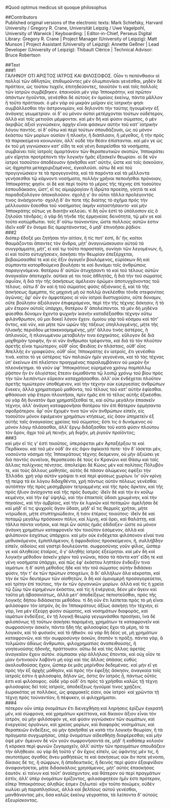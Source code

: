 #Quod optimus medicus sit quoque philosophus  

##Contributors  
Published original versions of the electronic texts: Mark Schiefsky, Harvard University / Gregory R. Crane, Universität Leipzig / Uwe Vagelpohl, University of Warwick | Keyboarding:  | Editor-in-Chief, Perseus Digital Library: Gregory R. Crane | Project Manager (University of Leipzig): Matt Munson | Project Assistant (University of Leipzig): Annette Geßner | Lead Developer (University of Leipzig): Thibault Clérice | Technical Advisor: Bruce Robertson  

##Text  
###1  
ΓΑΛΗΝΟΥ ΟΤΙ ΑΡΙΣΤΟΣ ΙΑΤΡΟΣ ΚΑΙ ΦΙΛΟΣΟΦΟΣ. Οἷόν τι πεπόνθασιν οἱ πολλοὶ τῶν ἀθλητῶν, ἐπιθυμοῦντες μὲν ὀλυμπιονῖκαι γενέσθαι, μηδὲν δὲ πράττειν, ὡς τούτου τυχεῖν, ἐπιτηδεύοντες, τοιοῦτόν τι καὶ τοῖς πολλοῖς τῶν ἰατρῶν συμβέβηκεν. ἐπαινοῦσι μὲν γὰρ Ἱπποκράτην, καὶ πρῶτον ἁπάντων ἡγοῦνται, γενέσθαι δὲ αὐτοὺς ἐν ὁμοίοις ἐκείνῳ, πάντα μᾶλλον ἢ τοῦτο πράττουσι. ὁ μὲν γὰρ οὐ μικρὰν μοῖραν εἰς ἰατρικήν φησι συμβάλλεσθαι τὴν ἀστρονομίαν, καὶ δηλονότι τὴν ταύτης ἡγουμένην ἐξ ἀνάγκης γεωμετρίαν. οἱ δ’ οὐ μόνον αὐτοὶ μετέρχονται τούτων οὐδέτερον, ἀλλὰ καὶ τοῖς μετιοῦσι μέμφονται. καὶ μὲν δὴ καὶ φύσιν σώματος, ὁ μὲν ἀκριβῶς ἀξιοῖ γιγνώσκειν, ἀρχὴν εἶναι φάσκων αὐτὴν τοῦ κατ’ ἰατρικὴν λόγου παντός. οἱ δ’ οὕτω καὶ περὶ τούτων σπουδάζουσι, ὡς οὐ μόνον ἑκάστου τῶν μορίων οὐσίαν ἢ πλοκὴν, ἢ διάπλασιν, ἢ μέγεθος, ἢ τὴν πρὸς τὰ παρακείμενα κοινωνίαν, ἀλλ’ οὐδὲ τὴν θέσιν ἐπίστανται. καὶ μέν γε ὡς ἐκ τοῦ μὴ γιγνώσκειν κατ’ εἴδη τε καὶ γένη διαιρεῖσθαι τὰ νοσήματα, συμβαίνει τοῖς ἰατροῖς ἁμαρτάνειν τῶν θεραπευτικῶν σκοπῶν, Ἱπποκράτει μὲν εἴρηται προτρέποντι τὴν λογικὴν ἡμᾶς ἐξασκεῖν θεωρίαν. οἱ δὲ νῦν ἰατροὶ τοσοῦτον ἀποδέουσιν ἠσκῆσθαι κατ’ αὐτὴν, ὥστε καὶ τοῖς ἀσκοῦσιν, ὡς ἄχρηστα μεταχειριζομένοις, ἐγκαλοῦσι. οὕτω δὲ καὶ τοῦ προγιγνώσκειν τε τὰ προγεγονότα, καὶ τὰ παρόντα καὶ τὰ μέλλοντα γενήσεσθαι τῷ κάμνοντι νοσήματα, πολλὴν χρῆναι πεποιῆσθαι πρόνοιαν, Ἱπποκράτης φησίν. οἱ δὲ καὶ περὶ τοῦτο τὸ μέρος τῆς τέχνης ἐπὶ τοσοῦτον ἐσπουδάκασιν, ὥστ’, εἴ τις αἱμοῤῥαγίαν ἢ ἱδρῶτα προείπῃ, γόητά τε καὶ παραδοξολόγον ἀποκαλοῦσιν. σχολῇ γ’ ἂν οὗτοι τἄλλα προλέγοντός τινος ἀνάσχοιντο· σχολῇ δ’ ἄν ποτε τῆς διαίτης τὸ σχῆμα πρὸς τὴν μέλλουσαν ἔσεσθαι τοῦ νοσήματος ἀκμὴν καταστήσαιντο· καὶ μὴν Ἱπποκράτης οὕτως γε διαιτᾷν κελεύει. τί δὴ οὖν ἐστὶ τὸ ὑπόλοιπον εἰς ὃ ζηλοῦσι τἀνδρός; ὁ γὰρ δὴ τήνδε τῆς ἑρμηνείας δεινότητα, τῷ μέν γε καὶ τοῦτο κατώρθωται. τοῖς δ’ οὕτω τοὐναντίον, ὥστε πολλοὺς αὐτῶν ἐστιν ἰδεῖν καθ’ ἓν ὄνομα δὶς ἁμαρτάνοντας, ὃ μηδ’ ἐπινοῆσαι ῥᾴδιον.  
###2  
διόπερ ἔδοξέ μοι ζητῆσαι τὴν αἰτίαν, ἥ τίς ποτ’ ἐστὶ, δι’ ἣν, καίτοι θαυμάζονται ἅπαντες τὸν ἄνδρα, μήτ’ ἀναγινώσκουσιν αὐτοῦ τὰ συγγράμματα, μήτ’, εἰ καί τῳ τοῦτο παρασταίη, συνίησι τῶν λεγομένων, ἢ, εἰ καὶ τοῦτο εὐτυχήσειεν, ἀσκήσει τὴν θεωρίαν ἐπεξέρχεται, βεβαιώσασθαί τε καὶ εἰς ἕξιν ἀγαγεῖν βουλόμενος, εὑρίσκων δὴ καὶ σύμπαντα κατορθούμενα βουλήσει τε καὶ δυνάμει τοῖς ἀνθρώποις παραγιγνόμενα. θατέρου δ’ αὐτῶν ἀτυχήσαντι τὸ καὶ τοῦ τέλους αὐτῶν ἀναγκαῖον ἀποτυχεῖν. αὐτίκα γέ τοι τοὺς ἀθλητὰς, ἢ διὰ τὴν τοῦ σώματος ἀφυΐαν, ἢ διὰ τὴν τῆς ἀσκήσεως ἀμέλειαν ὁρῶμεν ἀποτυγχάνοντας τοῦ τέλους. οὕτω δ’ ἂν καὶ ἡ τοῦ σώματος φύσις ἀξιόνικος ᾖ, καὶ τὰ τῆς ἀσκήσεως ἄμεμπτα, τίς μηχανὴ μὴ οὐ πολλῷ ἀνελέσθαι τόνδε στεφανίτας ἀγῶνας; ἆρ’ οὖν ἐν ἀμφοτέροις οἱ νῦν ἰατροὶ δυστυχοῦσιν, οὔτε δύναμιν, οὔτε βούλησιν ἀξιόλογον ἐπιφερόμενοι, περὶ τὴν τῆς τέχνης ἄσκησιν, ἢ τὸ μὲν ἕτερον αὐτοῖς ὑπάρχει, θατέρου δ’ ἀπολείπονται. τὸ μὲν δὴ μηδένα φύεσθαι δύναμιν ἔχοντα ψυχικὴν ἱκανὴν καταδέξασθαι τέχνην οὕτω φιλάνθρωπον, οὔ μοι δοκεῖ λόγον ἔχειν. ὁμοίου γὰρ τοῦ κόσμου καὶ τότ’ ὄντος, καὶ νῦν, καὶ μήτε τῶν ὡρῶν τῆς τάξεως ὑπηλλαγμένης, μήτε τῆς ἡλιακῆς περιόδου μετακεκοσμημένης, μήτ’ ἄλλου τινὸς ἀστέρος, ἢ ἀπλανοῦς, ἢ πλανωμένου μεταβολήν τινα ἐσχηκότος. εὔλογον δὲ διὰ μοχθηρὰν τροφήν, ἣν οἱ νῦν ἄνθρωποι τρέφονται, καὶ διὰ τὸ τὸν πλοῦτον ἀρετῆς εἶναι τιμιώτερον, οὔθ’ οἶος Φειδίας ἐν πλάσταις, οὔθ’ οἶος Ἀπελλῆς ἐν γραφεῦσιν, οὔθ’ οἶος Ἱπποκράτης ἐν ἰατροῖς, ἔτι γενέσθαι τινά. καίτοι τό γε ὑστέροις τῶν παλαιῶν ἡμῖν γεγονέναι, καὶ τὸ τὰς τέχνας ὑπ’ ἐκείνων ἐπὶ πλεῖστον προηγμένας παραλαμβάνειν οὐ μικρὸν ἦν πλεονέκτημα. τὰ γοῦν ὑφ’ Ἱπποκράτους εὑρημένα χρόνῳ παμπόλλῳ ῥᾷστον ἦν ἐν ὀλιγίστοις ἔτεσιν ἐκμαθόντα τῷ λοιπῷ χρόνῳ τοῦ βίου πρὸς τὴν τῶν λειπόντων εὕρεσιν καταχρήσασθαι. ἀλλ’ οὐκ ἐνδέχεται πλοῦτον ἀρετῆς τιμιώτερον ὑποθέμενον, καὶ τὴν τέχνην οὐκ εὐεργεσίας ἀνθρώπων ἕνεκεν, ἀλλὰ χρηματισμοῦ μαθόντα, τοῦ τέλους τοῦ κατ’ αὐτὴν ἐφίεσθαι. φθάσουσι γὰρ ἕτεροι πλουτῆσαι, πρὶν ἡμᾶς ἐπὶ τὸ τέλος αὐτῆς ἐξικέσθαι. οὐ γὰρ δὴ δυνατὸν ἅμα χρηματίζεσθαί τε, καὶ οὕτω μεγάλην ἐπασκεῖν τέχνην, ἀλλ’ ἀνάγκη καταφρονῆσαι θατέρου τὸν ἐπὶ θάτερον ὁρμήσαντα σφοδρότερον. ἆρ’ οὖν ἔχομέν τινα τῶν νῦν ἀνθρώπων εἰπεῖν, εἰς τοσοῦτον μόνον ἐφιέμενον χρημάτων κτήσεως, εἰς ὅσον ὑπηρετεῖν ἐξ αὐτῆς ταῖς ἀναγκαίαις χρείαις τοῦ σώματος; ἔστι τις ὁ δυνάμενος οὐ μόνον λόγῳ πλάσασθαι, ἀλλ’ ἔργῳ διδάξασθαι τοῦ κατὰ φύσιν πλούτου τὸν ὅρον, ἄχρι τοῦ μὴ πεινῇν, μὴ διψῇν, μὴ ῥιγοῦν προϊόντος;  
###3  
καὶ μὴν εἴ τίς γ’ ἐστὶ τοιοῦτος, ὑπερόψεται μὲν Ἀρταξέρξου τε καὶ Περδίκκου. καὶ τοῦ μὲν οὐδ’ ἄν εἰς ὄψιν ἀφίκοιτό ποτε· τὸν δ’ ἰάσεται μὲν, νοσοῦντα νόσημα τῆς Ἱπποκράτους τέχνης δεόμενον, οὐ μὴν ἀξιώσει γε διὰ παντὸς συνεῖναι, θεραπεύσει δὲ τοὺς ἐν Κρανῶνι καὶ Θάσῳ καὶ ταῖς ἄλλαις πολίχναις πένητας. ἀπολείψει δὲ Κώοις μὲν καὶ πολίταις Πόλυβόν τε, καὶ τοὺς ἄλλους μαθητὰς, αὐτὸς δὲ πᾶσαν ἀλώμενος ἐφέξει τὴν Ἑλλάδα. χρὴ γὰρ αὐτὸν γράψαι τι καὶ περὶ φύσεως χωρίων. ἵν’ οὖν κρίνῃ τῇ πείρᾳ τὰ ἐκ λόγου διδαχθέντα, χρὴ πάντως αὐτὸν πόλεως γενέσθαι αὐτόπτην τῆς πρὸς μεσημβρίαν τετραμμένης καὶ τῆς πρὸς ἄρκτον, καὶ τῆς πρὸς ἥλιον ἀνίσχοντα καὶ τῆς πρὸς δυσμάς· ἰδεῖν δὲ καὶ τὴν ἐν κοίλῳ κειμένην, καὶ τὴν ἐφ’ ὑψηλῷ, καὶ τὴν ἐπακτοῖς ὕδασι χρωμένην, καὶ τὴν πηγαίοις, καὶ τὴν ὀμβρίοις, καὶ τὴν ἐκ λιμνῶν καὶ ποταμῶν· ἀμελῆσαι δὲ καὶ μήδ’ εἴ τις ψυχροῖς ἄγαν ὕδασι, μήδ’ εἴ τις θερμοῖς χρῆται, μήτε νιτρώδεσι, μήτε στυπτηριώδεσιν, ἤ τισιν ἑτέροις τοιούτοις· ἰδεῖν δὲ καὶ ποταμῷ μεγάλῳ πρόσοικον πόλιν, καὶ λίμνῃ, καὶ ὄρει, καὶ θαλάττῃ, καὶ τἄλλα πάντα νοῆσαι, καὶ περὶ ὧν αὐτὸς ἡμᾶς ἐδίδαξεν· ὥστε οὐ μόνον ἀνάγκη χρημάτων καταφρονεῖν τὸν τοιοῦτον ἐσόμενον, ἀλλὰ καὶ φιλόπονον ἐσχάτως ὑπάρχειν. καὶ μὴν οὐκ ἐνδέχεται φιλόπονον εἶναί τινα μεθυσκόμενον, ἐμπιπλάμενον, ἢ ἀφροδισίοις προσκείμενον, ἢ, συλλήβδην εἰπεῖν, αἰδοίοις καὶ γαστρὶ δουλεύοντα. σωφροσύνης γοῦν φίλος, ὥσπερ γε καὶ ἀληθείας ἑταῖρος, ὅ γ’ ἀληθὴς ἰατρὸς ἐξεύρηται. καὶ μὲν δὴ καὶ λογικὴν μέθοδον ἀσκεῖν χάριν τοῦ γνῶναι, πόσα τὰ πάντα κατ’ εἴδη τε καὶ γένη νοσήματα ὑπάρχει, καὶ πῶς ἐφ’ ἑκάστου ληπτέον ἔνδειξίν τινα ἰαμάτων. ἡ δ’ αὐτὴ μέθοδος ἥδε καὶ τὴν τοῦ σώματος αὐτὴν διδάσκει φύσιν, τήν τ’ ἐκ τῶν πρώτων στοιχείων, ἃ δι’ ἀλλήλων ὅλα κέκραται, καὶ τὴν ἐκ τῶν δευτέρων τῶν αἰσθητῶν, ἃ δὴ καὶ ὁμοιομερῆ προσαγορεύεται, καὶ τρίτην ἐπὶ ταύταις, τὴν ἐκ τῶν ὀργανικῶν μορίων. ἀλλὰ καὶ τίς ἡ χρεία τῷ ζώῳ τῶν εἰρημένων ἑκάστου, καὶ τίς ἡ ἐνέργεια, δέον μὲν ἄγειν καὶ ταῦτα μὴ ἀβασανίστως, ἀλλὰ μετ’ ἀποδείξεως πεπιστεῦσθαι, πρὸς τῆς λογικῆς δήπου διδάσκεται μεθόδου. τί δὴ οὖν ἔτι λείπεται πρὸς τὸ μὴ εἶναι φιλόσοφον τὸν ἰατρὸν, ὃς ἂν Ἱπποκράτους ἀξίως ἀσκήσῃ τὴν τέχνην, εἰ γὰρ, ἵνα μὲν ἐξεύρῃ φύσιν σώματος, καὶ νοσημάτων διαφορὰς, καὶ ἰαμάτων ἐνδείξεις, ἐν τῇ λογικῇ θεωρίᾳ γεγυμνάσθαι προσήκει, ἵνα δὲ φιλοπόνως τῇ τούτων ἀσκήσει παραμένῃ, χρημάτων τε καταφρονεῖν καὶ σωφροσύνην ἀσκεῖν, πάντα ἤδη τῆς φιλοσοφίας ἔχοι τὰ μέρη, τό τε λογικὸν, καὶ τὸ φυσικὸν, καὶ τὸ ἠθικόν. οὐ γὰρ δὴ δέος γε, μὴ χρημάτων καταφρονῶν, καὶ τὴν σωφροσύνην ἀσκῶν, ἄτοπόν τι πράξῃ. πάντα γὰρ, ἃ τολμῶσιν ἀδίκως ἄνθρωποι, φιλοχρηματίας ἀναπειθούσης, ἢ γοητευούσης ἡδονῆς, πράττουσιν. οὕτω δὲ καὶ τὰς ἄλλας ἀρετὰς ἀναγκαῖον ἔχειν αὐτόν. σύμπασαι γὰρ ἀλλήλαις ἕπονται, καὶ οὐχ οἶόν τε μίαν ἡντιναοῦν λαβόντι μὴ οὐχὶ καὶ τὰς ἄλλας ἁπάσας εὐθὺς ἀκολουθούσας ἔχειν, ὥσπερ ἐκ μιᾶς μηρίνθου δεδεμένας. καὶ μὴν εἴ γε πρὸς τὴν ἐξ ἀρχῆς μάθησιν, καὶ πρὸς τὴν ἐφεξῆς ἄσκησιν, ἀναγκαία τοῖς ἰατροῖς ἐστιν ἡ φιλοσοφία, δῆλον ὡς, ὅστις ἂν ἰατρὸς ᾖ, πάντως οὗτός ἐστι καὶ φιλόσοφος. οὐδὲ γὰρ οὐδ’ ὅτι πρὸς τὸ χρῆσθαι καλῶς τῇ τέχνῃ φιλοσοφίας δεῖ τοῖς ἰατροῖς, ἀποδείξεως ἡγοῦμαί τινος χρῄζειν, ἑωρακότας γε πολλάκις, ὡς φαρμακεῖς εἰσιν, οὐκ ἰατροί· καὶ χρῶνται τῇ τέχνῃ πρὸς τοὐναντίον, ἢ πέφυκεν, οἱ φιλοχρήματοι.  
###4  
πότερον οὖν ὑπὲρ ὀνομάτων ἔτι διενεχθήσῃ καὶ ληρήσεις ἐρίζων ἐγκρατῆ μὲν, καὶ σώφρονα, καὶ χρημάτων κρείττονα, καὶ δίκαιον ἄξιον εἶναι τὸν ἰατρὸν, οὐ μὴν φιλόσοφόν γε, καὶ φύσιν γιγνώσκειν τῶν σωμάτων, καὶ ἐνεργείας ὀργάνων, καὶ χρείας μορίων, καὶ διαφορὰς νοσημάτων, καὶ θεραπειῶν ἐνδείξεις, οὐ μὴν ἠσκῆσθαί γε κατὰ τὴν λογικὴν θεωρίαν, ἢ τὰ πράγματα συγχωρήσας, ὑπὲρ ὀνομάτων αἰδεσθήσῃ διαφέρεσθαι; καὶ μὴν ὀψὲ μέν· ἄμεινον δὲ νῦν γοῦν σωφρονήσαντά σε, μήδ’ ἢ καθάπερ κολοιὸν ἢ κόρακα περὶ φωνῶν ζυγομαχεῖν, ἀλλ’ αὐτὴν τῶν πραγμάτων σπουδάζειν τὴν ἀλήθειαν. οὐ γὰρ δὴ τοῦτό γ’ ἂν ἔχοις εἰπεῖν, ὡς ὑφάντης μέν τις, ἢ σκυτοτόμος ἀγαθὸς ἄνευ μαθήσεώς τε καὶ ἀσκήσεως οὐκ ἄν ποτε γένοιτο, δίκαιος δέ τις, ἢ σώφρων, ἢ ἀποδεικτικὸς, ἢ δεινὸς περὶ φύσιν ἐξαιφνίδιον ἀναφανήσεται, μήτε διδασκάλοις χρησάμενος, μήτ’ αὐτὸς ἐπασκήσας ἑαυτόν. εἰ τοίνυν καὶ τοῦτ’ ἀναίσχυντον, καὶ θάτερον οὐ περὶ πραγμάτων ἐστὶν, ἀλλ’ ὑπὲρ ὀνομάτων ἐρίζοντος, φιλοσοφητέον ἡμῖν ἐστι πρότερον, εἴπερ Ἱπποκράτους ἀληθῶς ἐσμεν ζηλωταί· κᾂν τοῦτο ποιῶμεν, οὐδὲν κωλύει μὴ παραπλησίους, ἀλλὰ καὶ βελτίους αὐτοῦ γενέσθαι, μανθάνοντας μὲν, ὅσα καλῶς ἐκείνῳ γέγραπται, τὰ λείποντα δ’ αὐτοὺς ἐξευρίσκοντας.  
